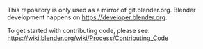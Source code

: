 This repository is only used as a mirror of git.blender.org. Blender development happens on
https://developer.blender.org.

To get started with contributing code, please see:
https://wiki.blender.org/wiki/Process/Contributing_Code
